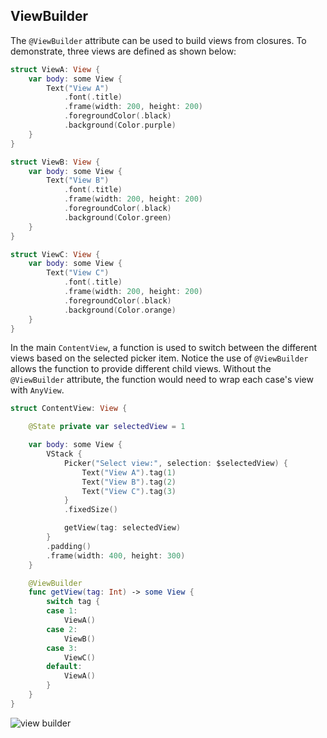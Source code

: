 ---
---

## ViewBuilder

The `@ViewBuilder` attribute can be used to build views from closures. To demonstrate, three views are defined as shown below:

```swift
struct ViewA: View {
    var body: some View {
        Text("View A")
            .font(.title)
            .frame(width: 200, height: 200)
            .foregroundColor(.black)
            .background(Color.purple)
    }
}

struct ViewB: View {
    var body: some View {
        Text("View B")
            .font(.title)
            .frame(width: 200, height: 200)
            .foregroundColor(.black)
            .background(Color.green)
    }
}

struct ViewC: View {
    var body: some View {
        Text("View C")
            .font(.title)
            .frame(width: 200, height: 200)
            .foregroundColor(.black)
            .background(Color.orange)
    }
}
```

In the main `ContentView`, a function is used to switch between the different views based on the selected picker item. Notice the use of `@ViewBuilder` allows the function to provide different child views. Without the `@ViewBuilder` attribute, the function would need to wrap each case's view with `AnyView`.

```swift
struct ContentView: View {

    @State private var selectedView = 1

    var body: some View {
        VStack {
            Picker("Select view:", selection: $selectedView) {
                Text("View A").tag(1)
                Text("View B").tag(2)
                Text("View C").tag(3)
            }
            .fixedSize()

            getView(tag: selectedView)
        }
        .padding()
        .frame(width: 400, height: 300)
    }

    @ViewBuilder
    func getView(tag: Int) -> some View {
        switch tag {
        case 1:
            ViewA()
        case 2:
            ViewB()
        case 3:
            ViewC()
        default:
            ViewA()
        }
    }
}
```

![view builder](/swift-macos/images/viewbuilder.png)

